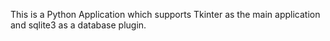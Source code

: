 This is a Python Application which supports Tkinter as the main application and sqlite3 as a database plugin.
